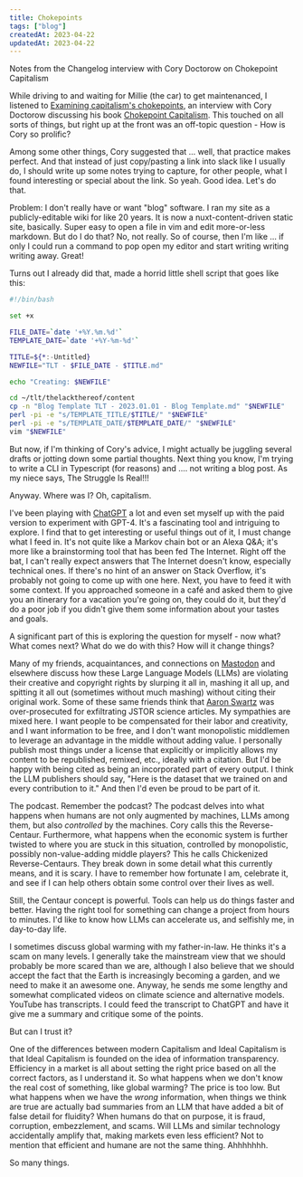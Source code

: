```yaml
---
title: Chokepoints
tags: ["blog"]
createdAt: 2023-04-22
updatedAt: 2023-04-22
---
```


Notes from the Changelog interview with Cory Doctorow on Chokepoint Capitalism

While driving to and waiting for Millie (the car) to get maintenanced, I listened to [Examining capitalism's chokepoints](https://changelog.com/podcast/535), an interview with Cory Doctorow discussing his book [Chokepoint Capitalism](https://craphound.com/category/chokepoint/). This touched on all sorts of things, but right up at the front was an off-topic question - How is Cory so prolific?

Among some other things, Cory suggested that ... well, that practice makes perfect. And that instead of just copy/pasting a link into slack like I usually do, I should write up some notes trying to capture, for other people, what I found interesting or special about the link. So yeah. Good idea. Let's do that.

Problem: I don't really have or want "blog" software. I ran my site as a publicly-editable wiki for like 20 years. It is now a nuxt-content-driven static site, basically. Super easy to open a file in vim and edit more-or-less markdown. But do I do that? No, not really. So of course, then I'm like ... if only I could run a command to pop open my editor and start writing writing writing away. Great!

Turns out I already did that, made a horrid little shell script that goes like this:

```sh
#!/bin/bash

set +x

FILE_DATE=`date '+%Y.%m.%d'`
TEMPLATE_DATE=`date '+%Y-%m-%d'`

TITLE=${*:-Untitled}
NEWFILE="TLT - $FILE_DATE - $TITLE.md"

echo "Creating: $NEWFILE"

cd ~/tlt/thelackthereof/content
cp -n "Blog Template TLT - 2023.01.01 - Blog Template.md" "$NEWFILE"
perl -pi -e "s/TEMPLATE_TITLE/$TITLE/" "$NEWFILE"
perl -pi -e "s/TEMPLATE_DATE/$TEMPLATE_DATE/" "$NEWFILE"
vim "$NEWFILE"
```

But now, if I'm thinking of Cory's advice, I might actually be juggling several drafts or jotting down some partial thoughts. Next thing you know, I'm trying to write a CLI in Typescript (for reasons) and .... not writing a blog post. As my niece says, The Struggle Is Real!!!

Anyway. Where was I? Oh, capitalism.

I've been playing with [ChatGPT](https://openai.com/blog/chatgpt) a lot and even set myself up with the paid version to experiment with GPT-4. It's a fascinating tool and intriguing to explore. I find that to get interesting or useful things out of it, I must change what I feed in. It's not quite like a Markov chain bot or an Alexa Q&A; it's more like a brainstorming tool that has been fed The Internet. Right off the bat, I can't really expect answers that The Internet doesn't know, especially technical ones. If there's no hint of an answer on Stack Overflow, it's probably not going to come up with one here. Next, you have to feed it with some context. If you approached someone in a café and asked them to give you an itinerary for a vacation you're going on, they could do it, but they'd do a poor job if you didn't give them some information about your tastes and goals.

A significant part of this is exploring the question for myself - now what? What comes next? What do we do with this? How will it change things?

Many of my friends, acquaintances, and connections on [Mastodon](https://mastodon.social/@awwaiid) and elsewhere discuss how these Large Language Models (LLMs) are violating their creative and copyright rights by slurping it all in, mashing it all up, and spitting it all out (sometimes without much mashing) without citing their original work. Some of these same friends think that [Aaron Swartz](https://en.wikipedia.org/wiki/Aaron_Swartz) was over-prosecuted for exfiltrating JSTOR science articles. My sympathies are mixed here. I want people to be compensated for their labor and creativity, and I want information to be free, and I don't want monopolistic middlemen to leverage an advantage in the middle without adding value. I personally publish most things under a license that explicitly or implicitly allows my content to be republished, remixed, etc., ideally with a citation. But I'd be happy with being cited as being an incorporated part of every output. I think the LLM publishers should say, "Here is the dataset that we trained on and every contribution to it." And then I'd even be proud to be part of it.

The podcast. Remember the podcast? The podcast delves into what happens when humans are not only augmented by machines, LLMs among them, but also _controlled_ by the machines. Cory calls this the Reverse-Centaur. Furthermore, what happens when the economic system is further twisted to where you are stuck in this situation, controlled by monopolistic, possibly non-value-adding middle players? This he calls Chickenized Reverse-Centaurs. They break down in some detail what this currently means, and it is scary. I have to remember how fortunate I am, celebrate it, and see if I can help others obtain some control over their lives as well.

Still, the Centaur concept is powerful. Tools can help us do things faster and better. Having the right tool for something can change a project from hours to minutes. I'd like to know how LLMs can accelerate us, and selfishly me, in day-to-day life.

I sometimes discuss global warming with my father-in-law. He thinks it's a scam on many levels. I generally take the mainstream view that we should probably be more scared than we are, although I also believe that we should accept the fact that the Earth is increasingly becoming a garden, and we need to make it an awesome one. Anyway, he sends me some lengthy and somewhat complicated videos on climate science and alternative models. YouTube has transcripts. I could feed the transcript to ChatGPT and have it give me a summary and critique some of the points.

But can I trust it?

One of the differences between modern Capitalism and Ideal Capitalism is that Ideal Capitalism is founded on the idea of information transparency. Efficiency in a market is all about setting the right price based on all the correct factors, as I understand it. So what happens when we don't know the real cost of something, like global warming? The price is too low. But what happens when we have the _wrong_ information, when things we think are true are actually bad summaries from an LLM that have added a bit of false detail for fluidity? When humans do that on purpose, it is fraud, corruption, embezzlement, and scams. Will LLMs and similar technology accidentally amplify that, making markets even less efficient? Not to mention that efficient and humane are not the same thing. Ahhhhhhh.

So many things.
